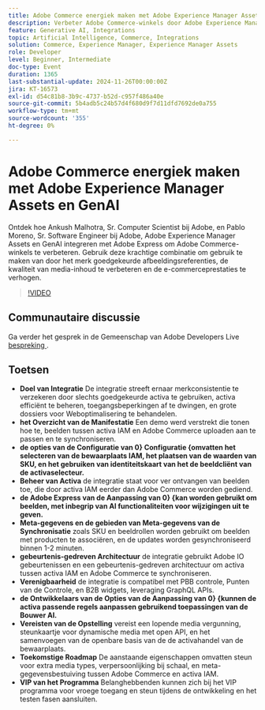 ```yaml
---
title: Adobe Commerce energiek maken met Adobe Experience Manager Assets en GenAI
description: Verbeter Adobe Commerce-winkels door Adobe Experience Manager Assets en GenAI te integreren met Adobe Express om imagereferenties te gebruiken die door het merk zijn goedgekeurd, de kwaliteit van media-inhoud te verbeteren en de e-commerceprestaties te verhogen.
feature: Generative AI, Integrations
topic: Artificial Intelligence, Commerce, Integrations
solution: Commerce, Experience Manager, Experience Manager Assets
role: Developer
level: Beginner, Intermediate
doc-type: Event
duration: 1365
last-substantial-update: 2024-11-26T00:00:00Z
jira: KT-16573
exl-id: d54c81b8-3b9c-4737-b52d-c957f486a40e
source-git-commit: 5b4adb5c24b57d4f680d9f7d11dfd7692de0a755
workflow-type: tm+mt
source-wordcount: '355'
ht-degree: 0%

---
```


# Adobe Commerce energiek maken met Adobe Experience Manager Assets en GenAI

Ontdek hoe Ankush Malhotra, Sr. Computer Scientist bij Adobe, en Pablo Moreno, Sr. Software Engineer bij Adobe, Adobe Experience Manager Assets en GenAI integreren met Adobe Express om Adobe Commerce-winkels te verbeteren. Gebruik deze krachtige combinatie om gebruik te maken van door het merk goedgekeurde afbeeldingsreferenties, de kwaliteit van media-inhoud te verbeteren en de e-commerceprestaties te verhogen.

>[!VIDEO](https://video.tv.adobe.com/v/3440555/?learn=on&enablevpops&captions=dut)

## Communautaire discussie

Ga verder het gesprek in de Gemeenschap van Adobe Developers Live [&#x200B; bespreking &#x200B;](https://adobe.ly/40CS6CP).

## Toetsen

* **Doel van Integratie** De integratie streeft ernaar merkconsistentie te verzekeren door slechts goedgekeurde activa te gebruiken, activa efficiënt te beheren, toegangsbeperkingen af te dwingen, en grote dossiers voor Weboptimalisering te behandelen.
* **het Overzicht van de Manifestatie** Een demo werd verstrekt die tonen hoe te, beelden tussen activa IAM en Adobe Commerce uploaden aan te passen en te synchroniseren.
* **de opties van de Configuratie van 0&rbrace; Configuratie &lbrace;omvatten het selecteren van de bewaarplaats IAM, het plaatsen van de waarden van SKU, en het gebruiken van identiteitskaart van het de beeldcliënt van de activaselecteur.**
* **Beheer van Activa** de integratie staat voor ver ontvangen van beelden toe, die door activa IAM eerder dan Adobe Commerce worden gediend.
* **de Adobe Express van de Aanpassing van 0&rbrace; &lbrace;kan worden gebruikt om beelden, met inbegrip van AI functionaliteiten voor wijzigingen uit te geven.**
* **Meta-gegevens en de gebieden van Meta-gegevens van de Synchronisatie** zoals SKU en beeldrollen worden gebruikt om beelden met producten te associëren, en de updates worden gesynchroniseerd binnen 1-2 minuten.
* **gebeurtenis-gedreven Architectuur** de integratie gebruikt Adobe IO gebeurtenissen en een gebeurtenis-gedreven architectuur om activa tussen activa IAM en Adobe Commerce te synchroniseren.
* **Verenigbaarheid** de integratie is compatibel met PBB controle, Punten van de Controle, en B2B widgets, leveraging GraphQL APIs.
* **de Ontwikkelaars van de Opties van de Aanpassing van 0&rbrace; &lbrace;kunnen de activa passende regels aanpassen gebruikend toepassingen van de Bouwer AI.**
* **Vereisten van de Opstelling** vereist een lopende media vergunning, steunkaartje voor dynamische media met open API, en het samenvoegen van de openbare basis van de de activahandel van de bewaarplaats.
* **Toekomstige Roadmap** De aanstaande eigenschappen omvatten steun voor extra media types, verpersoonlijking bij schaal, en meta-gegevensbestuiving tussen Adobe Commerce en activa IAM.
* **VIP van het Programma** Belanghebbenden kunnen zich bij het VIP programma voor vroege toegang en steun tijdens de ontwikkeling en het testen fasen aansluiten.
